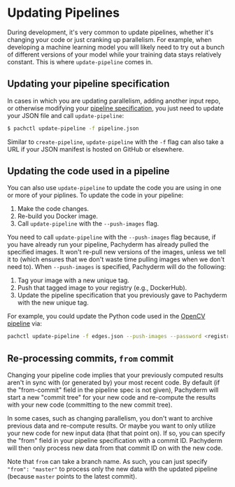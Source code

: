# Updating Pipelines

During development, it's very common to update pipelines, whether it's changing your code or just cranking up parallelism.  For example, when developing a machine learning model you will likely need to try out a bunch of different versions of your model while your training data stays relatively constant.  This is where `update-pipeline` comes in.

## Updating your pipeline specification

In cases in which you are updating parallelism, adding another input repo, or otherwise modifying your [pipeline specification](../reference/pipeline_spec), you just need to update your JSON file and call `update-pipeline`:

```sh	
$ pachctl update-pipeline -f pipeline.json 
```

Similar to `create-pipeline`, `update-pipeline` with the `-f` flag can also take a URL if your JSON manifest is hosted on GitHub or elsewhere. 

## Updating the code used in a pipeline

You can also use `update-pipeline` to update the code you are using in one or more of your piplines.  To update the code in your pipeline:

1. Make the code changes.
2. Re-build you Docker image.
3. Call `update-pipeline` with the `--push-images` flag.

You need to call `update-pipeline` with the `--push-images` flag because, if you have already run your pipeline, Pachyderm has already pulled the specified images.  It won't re-pull new versions of the images, unless we tell it to (which ensures that we don't waste time pulling images when we don't need to).  When `--push-images` is specified, Pachyderm will do the following:

1. Tag your image with a new unique tag.
2. Push that tagged image to your registry (e.g., DockerHub).
3. Update the pipeline specification that you previously gave to Pachyderm with the new unique tag.

For example, you could update the Python code used in the [OpenCV pipeline](../examples/beginner_tutorial) via:

```sh
pachctl update-pipeline -f edges.json --push-images --password <registry password> -u <registry user>
```

## Re-processing commits, `from` commit

Changing your pipeline code implies that your previously computed results aren't in sync with (or generated by) your most recent code.  By default (if the "from-commit" field in the pipeline spec is not given), Pachyderm will start a new "commit tree" for your new code and re-compute the results with your new code (committing to the new commit tree). 

In some cases, such as changing parallelism, you don't want to archive previous data and re-compute results.  Or maybe you want to only utilize your new code for new input data (that that point on).  If so, you can specify the "from" field in your pipeline specification with a commit ID.  Pachyderm will then only process new data from that commit ID on with the new code.

Note that `from` can take a branch name.  As such, you can just specify `"from": "master"` to process only the new data with the updated pipeline (because `master` points to the latest commit).
